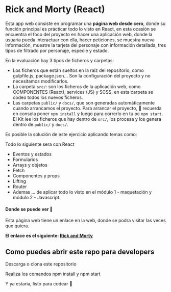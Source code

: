 # Rick and Morty (React)

Esta app web consiste en programar una **página web desde cero**, donde su función principal es prácticar todo lo visto en React, en esta ocasión se encuentra el foco del proyecto en hacer una aplicación web, donde la usuaria pueda interactuar con ella, hacer peticiones, se muestra nueva información, muestre la tarjeta del personaje con información detallada, tres tipos de filtrado por personaje, especie y estado. 

En la evaluación hay 3 tipos de ficheros y carpetas:

- Los ficheros que están sueltos en la raíz del repositorio, como gulpfile.js, package.json... Son la configuración del proyecto y no necesitamos modificarlos.
- La carpeta `src/`: son los ficheros de la aplicación web, como COMPONENTES (React), services (JS) y SCSS, en esta carpeta se codeo todos los nuevos ficheros.
- Las carpetas `public/` y `docs/`, que son generadas automáticamente cuando arrancamos el proyecto. Para arrancar el proyecto, 🧠 recuerda  en consola poner `npm install` y luego para correrlo en tu pc `npm start`. El Kit lee los ficheros que hay dentro de `src/`, los procesa y los genera dentro de `public/` y `docs/`.

Es posible la solución de este ejercicio aplicando temas como:  

Todo lo siguiente sera con React
- Eventos y estados
- Formularios 
- Arrays y objetos
- Fetch
- Componentes y props
- Lifting
- Router
- Ademas ... de aplicar todo lo visto en el módulo 1 - maquetación y módulo 2 - Javascript.

#### Donde se puede ver 👀
Esta página web tiene un enlace en la web, donde se podra visitar las veces que quiera.

**El enlace es el siguiente: [Rick and Morty](URL "https://jnataliaramirez.github.io/rick-and-morty/#/")**


## Como puedes abrir este repo para developers
Descarga o clona este repositorio 

Realiza los comandos npm install y npm start 

Y ya estaria, listo para codear 💪


